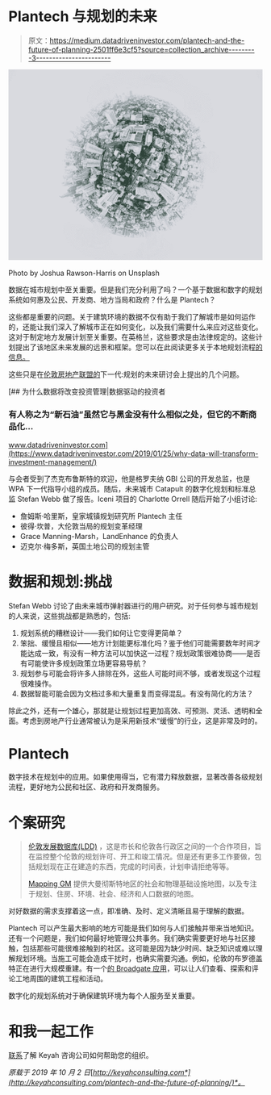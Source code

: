 # Plantech 与规划的未来

> 原文：<https://medium.datadriveninvestor.com/plantech-and-the-future-of-planning-2501ff6e3cf5?source=collection_archive---------3----------------------->

![](img/22a5b5aa412eacdd5871af55cb7c1ccd.png)

Photo by Joshua Rawson-Harris on Unsplash

数据在城市规划中至关重要。但是我们充分利用了吗？一个基于数据和数字的规划系统如何惠及公民、开发商、地方当局和政府？什么是 Plantech？

这些都是重要的问题。关于建筑环境的数据不仅有助于我们了解城市是如何运作的，还能让我们深入了解城市正在如何变化，以及我们需要什么来应对这些变化。这对于制定地方发展计划至关重要。在英格兰，这些要求是由法律规定的。这些计划提出了该地区未来发展的远景和框架。您可以在此阅读更多关于本地规划流程[的信息。](https://www.gov.uk/guidance/local-plans)

这些只是在[伦敦房地产联盟的](https://www.londonpropertyalliance.com/)下一代:规划的未来研讨会上提出的几个问题。

[](https://www.datadriveninvestor.com/2019/01/25/why-data-will-transform-investment-management/) [## 为什么数据将改变投资管理|数据驱动的投资者

### 有人称之为“新石油”虽然它与黑金没有什么相似之处，但它的不断商品化…

www.datadriveninvestor.com](https://www.datadriveninvestor.com/2019/01/25/why-data-will-transform-investment-management/) 

与会者受到了杰克布鲁斯特的欢迎，他是格罗夫纳 GBI 公司的开发总监，也是 WPA 下一代指导小组的成员。随后，未来城市 Catapult 的数字化规划和标准总监 Stefan Webb 做了报告。Iceni 项目的 Charlotte Orrell 随后开始了小组讨论:

*   詹姆斯·哈里斯，皇家城镇规划研究所 Plantech 主任
*   彼得·坎普，大伦敦当局的规划变革经理
*   Grace Manning-Marsh，LandEnhance 的负责人
*   迈克尔·梅多斯，英国土地公司的规划主管

# 数据和规划:挑战

Stefan Webb 讨论了由未来城市弹射器进行的用户研究。对于任何参与城市规划的人来说，这些挑战都是熟悉的，包括:

1.  规划系统的糟糕设计——我们如何让它变得更简单？
2.  笨拙、缓慢且相似——地方计划能更标准化吗？鉴于他们可能需要数年时间才能达成一致，有没有一种方法可以加快这一过程？规划政策很难协商——是否有可能使许多规划政策立场更容易导航？
3.  规划参与可能会将许多人排除在外，这些人可能时间不够，或者发现这个过程很难操作。
4.  数据智能可能会因为文档过多和大量重复而变得混乱。有没有简化的方法？

除此之外，还有一个雄心，那就是让规划过程更加高效、可预测、灵活、透明和全面。考虑到房地产行业通常被认为是采用新技术“缓慢”的行业，这是非常及时的。

# Plantech

数字技术在规划中的应用。如果使用得当，它有潜力释放数据，显著改善各级规划流程，更好地为公民和社区、政府和开发商服务。

# 个案研究

> [伦敦发展数据库(LDD)](https://www.london.gov.uk/what-we-do/planning/london-plan/london-development-database) ，这是市长和伦敦各行政区之间的一个合作项目，旨在监控整个伦敦的规划许可、开工和竣工情况。但是还有更多工作要做，包括规划现在正在建造的东西，完成的时间表，计划申请拒绝等等。
> 
> [Mapping GM](https://mappinggm.org.uk/about/) 提供大曼彻斯特地区的社会和物理基础设施地图，以及专注于规划、住房、环境、社会、经济和人口数据的地图。

对好数据的需求支撑着这一点，即准确、及时、定义清晰且易于理解的数据。

Plantech 可以产生最大影响的地方可能是我们如何与人们接触并带来当地知识。还有一个问题是，我们如何最好地管理公共事务。我们确实需要更好地与社区接触，包括那些可能很难接触到的社区。这可能是因为缺少时间、缺乏知识或难以理解规划环境。当施工可能会造成干扰时，也确实需要沟通。例如，伦敦的布罗德盖特正在进行大规模重建。有一个[的 Broadgate 应用](https://www.broadgate.co.uk/broadgate-app)，可以让人们查看、探索和评论工地周围的建筑工程和活动。

数字化的规划系统对于确保建筑环境为每个人服务至关重要。

# 和我一起工作

[联系](http://keyahconsulting.com/contact/)了解 Keyah 咨询公司如何帮助您的组织。

*原载于 2019 年 10 月 2 日*[*http://keyahconsulting.com*](http://keyahconsulting.com/plantech-and-the-future-of-planning/)*。*